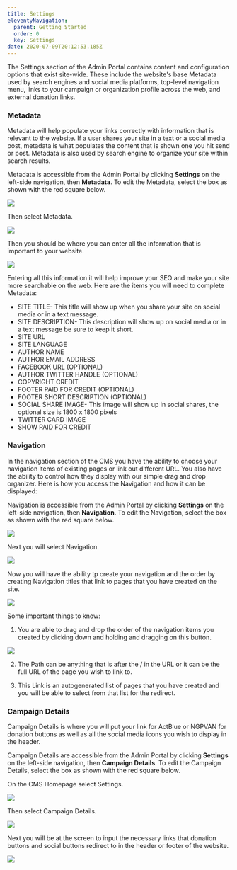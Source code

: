 ```yaml
---
title: Settings
eleventyNavigation:
  parent: Getting Started
  order: 0
  key: Settings
date: 2020-07-09T20:12:53.185Z
---
```

The Settings section of the Admin Portal contains content and configuration options that exist site-wide. These include the website's base Metadata used by search engines and social media platforms, top-level navigation menu, links to your campaign or organization profile across the web, and external donation links.

### Metadata

Metadata will help populate your links correctly with information that is relevant to the website. If a user shares your site in a text or a social media post, metadata is what populates the content that is shown one you hit send or post. Metadata is also used by search engine to organize your site within search results.

Metadata is accessible from the Admin Portal by clicking **Settings** on the left-side navigation, then **Metadata**. To edit the Metadata, select the box as shown with the red square below.

![](/img/uploads/content_manager-9-.png)

Then select Metadata.

![](/img/uploads/content_manager-10-.png)

Then you should be where you can enter all the information that is important to your website.

![](/img/uploads/screen-shot-2020-07-20-at-4.29.29-pm.png)

Entering all this information it will help improve your SEO and make your site more searchable on the web. Here are the items you will need to complete Metadata:

* SITE TITLE- This title will show up when you share your site on social media or in a text message. 
* SITE DESCRIPTION- This description will show up on social media or in a text message be sure to keep it short. 
* SITE URL
* SITE LANGUAGE
* AUTHOR NAME
* AUTHOR EMAIL ADDRESS
* FACEBOOK URL (OPTIONAL)
* AUTHOR TWITTER HANDLE (OPTIONAL)
* COPYRIGHT CREDIT 
* FOOTER PAID FOR CREDIT (OPTIONAL)
* FOOTER SHORT DESCRIPTION (OPTIONAL)
* SOCIAL SHARE IMAGE- This image will show up in social shares, the optional size is 1800 x 1800 pixels
* TWITTER CARD IMAGE
* SHOW PAID FOR CREDIT

### Navigation

In the navigation section of the CMS you have the ability to choose your navigation items of existing pages or link out different URL. You also have the ability to control how they display with our simple drag and drop organizer. Here is how you access the Navigation and how it can be displayed:

Navigation is accessible from the Admin Portal by clicking **Settings** on the left-side navigation, then **Navigation**. To edit the Navigation, select the box as shown with the red square below.

![](/img/uploads/content_manager-9-.png)

Next you will select Navigation.

![](/img/uploads/content_manager-11-.png)

Now you will have the ability tp create your navigation and the order by creating Navigation titles that link to pages that you have created on the site. 

![](/img/uploads/screen-shot-2020-07-20-at-4.44.14-pm.png)

Some important things to know:

1.  You are able to drag and drop the order of the navigation items you created by clicking down and holding and dragging on this button.

![](/img/uploads/screen-shot-2020-07-20-at-4.45.28-pm.png)

2. The Path can be anything that is after the / in the URL or it can be the full URL of the page you wish to link to.

3.  This Link is an autogenerated list of pages that you have created and you will be able to select from that list for the redirect. 

### Campaign Details

Campaign Details is where you will put your link for ActBlue or NGPVAN for donation buttons as well as all the social media icons you wish to display in the header. 

Campaign Details are accessible from the Admin Portal by clicking **Settings** on the left-side navigation, then **Campaign Details**. To edit the Campaign Details, select the box as shown with the red square below.


On the CMS Homepage select Settings.

![](/img/uploads/content_manager-9-.png)

Then select Campaign Details.

![](/img/uploads/content_manager-12-.png)

Next you will be at the screen to input the necessary links that donation buttons and social buttons redirect to in the header or footer of the website. 

![](/img/uploads/content_manager-13-.png)